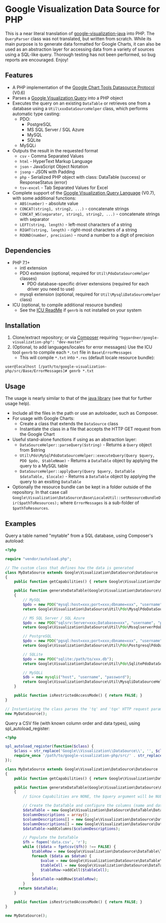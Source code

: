 Google Visualization Data Source for PHP
========================================

This is a near literal translation of [google-visualization-java](https://github.com/google/google-visualization-java) into PHP.
The `QueryParser` class was not translated, but written from scratch.
While its main purpose is to generate data formatted for Google Charts, it can also be used as an abstraction layer for accessing data from a variety of sources using a SQL-like query.
Thorough testing has not been performed, so bug reports are encouraged.  Enjoy!


Features
--------

- A PHP implementation of the [Google Chart Tools Datasource Protocol](https://developers.google.com/chart/interactive/docs/dev/implementing_data_source) (V0.6)
- Parses a [Google Visualization Query](https://developers.google.com/chart/interactive/docs/querylanguage) into a PHP object
- Executes the query on an existing `DataTable` or retrieves one from a database using a `Util\xxxDataSourceHelper` class, which performs automatic type casting:
    - PDO:
        - PostgreSQL
        - MS SQL Server / SQL Azure
        - MySQL
        - SQLite
    - MySQLi
- Outputs the result in the requested format
    - `csv` - Comma Separated Values
    - `html` - HyperText Markup Language
    - `json` - JavaScript Object Notation
    - `jsonp` - JSON with Padding
    - `php` - Serialized PHP object with class: DataTable (success) or ResponseStatus (error)
    - `tsv-excel` - Tab Separated Values for Excel
- Complete support of the [Google Visualization Query Language](https://developers.google.com/chart/interactive/docs/querylanguage) (V0.7), with some additional functions:
    - `ABS(number)` - absolute value
    - `CONCAT(string1, string2, ...)` - concatenate strings
    - `CONCAT_WS(separator, string1, string2, ...)` - concatenate strings with separator
    - `LEFT(string, length)` - left-most characters of a string
    - `RIGHT(string, length)` - right-most characters of a string
    - `ROUND(number, precision)` - round a number to a digit of precision

Dependencies
------------

- PHP 7.1+
    - intl extension
    - PDO extension (optional, required for `Util\PdoDataSourceHelper` classes)
        - PDO database-specific driver extensions (required for each driver you need to use)
    - mysqli extension (optional, required for `Util\MysqliDataSourceHelper` class)
- ICU (optional, to compile additional resource bundles)
    - See the [ICU ReadMe](http://source.icu-project.org/repos/icu/icu/trunk/readme.html) if `genrb` is not installed on your system


Installation
------------

1. Clone/extract repository; or via [Composer](https://getcomposer.org/) requiring `"bggardner/google-visualization-php": "dev-master"`
2. (Optional, to add languages/locales for error messages) Use the ICU tool `genrb` to compile each `*.txt` file in `Base\ErrorMessages`
    - This will compile `*.txt` into `*.res` (default locale resource bundle):

`user@localhost [/path/to/google-visualization-php/src/Base/ErrorMessages]# genrb *.txt`


Usage
-----

The usage is nearly similar to that of the [java library](https://developers.google.com/chart/interactive/docs/dev/dsl_about) (see that for further usage help).
- Include all the files in the path or use an autoloader, such as Composer.
- For usage with Google Charts:
    - Create a class that extends the `DataSource` class
    - Instantiate the class in a file that accepts the HTTP GET request from the Google Chart
- Useful stand-alone functions if using as an abstraction layer:
    - `DataSourceHelper::parseQuery($string)` - Returns a `Query` object from $string
    - `Util\Pdo\MySqlPdoDataSourceHelper::executeQuery(Query $query, PDO $pdo, $tableNmae)` - Returns a `DataTable` object by applying the query to a MySQL table 
    - `DataSourceHelper::applyQuery(Query $query, DataTable $dataTable, $locale)` - Returns a `DataTable` object by applying the query to an exsiting `DataTable`
- Optionally the resource bundle can be kept in a folder outside of the repository. In that case call `Google\Visualization\DataSource\Base\LocaleUtil::setResourceBundleDir($pathToResources);` where `ErrorMessages` is a sub-folder of `$pathToResources`.


Examples
--------

Query a table named "mytable" from a SQL database, using Composer's autoload:
```php
<?php

require "vendor/autoload.php";

// The custom class that defines how the data is generated
class MyDataSource extends Google\Visualization\DataSource\DataSource
{
    public function getCapabilities() { return Google\Visualization\DataSource\Capabilities::SQL; }

    public function generateDataTable(Google\Visualization\DataSource\Query\Query $query)
    {
        // MySQL
        $pdo = new PDO("mysql:host=xxx;port=xxx;dbname=xxx", "username", "password");
        return Google\Visualization\DataSource\Util\Pdo\MysqlPdoDataSourceHelper::executeQuery($query, $pdo, "mytable");

        // MS SQL Server / SQL Azure
        $pdo = new PDO("sqlsrv:Server=xxx;Database=xxx", "username", "password");
        return Google\Visualization\DataSource\Util\Pdo\MssqlserverPdoDataSourceHelper::executeQuery($query, $pdo, "mytable");

        // PostgreSQL
        $pdo = new PDO("pgsql:host=xxx;port=xxx;dbname=xxx", "username", "password");
        return Google\Visualization\DataSource\Util\Pdo\PostgresqlPdoDataSourceHelper::executeQuery($query, $pdo, "mytable");

        // SQLite
        $pdo = new PDO("sqlite:/path/to/xxx.db");
        return Google\Visualization\DataSource\Util\Pdo\SqlitePdoDataSourceHelper::executeQuery($query, $pdo, "mytable");

        // MySQLi
        $db = new mysqli("host", "username", "password");
        return Google\Visualization\DataSource\Util\MysqliDataSourceHelper::executeQuery($query, $db, "mytable");
    }

    public function isRestrictedAccessMode() { return FALSE; }
}

// Instantiating the class parses the 'tq' and 'tqx' HTTP request parameters and outputs the resulting data
new MyDataSource();
```
Query a CSV file (with known column order and data types), using spl_autoload_register:
```php
<?php

spl_autoload_register(function($class) {
    $class = str_replace('Google\\Visualization\\DataSource\\', '', $class);
    require_once '/path/to/google-visualization-php/src/' . str_replace('\\', DIRECTORY_SEPARATOR, $class) . '.php';
});

class MyDataSource extends Google\Visualization\DataSource\DataSource
{
    public function getCapabilities() { return Google\Visualization\DataSource\Capabilities::NONE; }

    public function generateDataTable(Google\Visualization\DataSource\Query\Query $query = NULL)
    {
        // Since Capabilities are NONE, the $query argument will be NULL as the data will be processed by DataSourceHelper

        // Create the DataTable and configure the columns (name and data type)
        $dataTable = new Google\Visualization\DataSource\DataTable\DataTable();
        $columnDescriptions = array();
        $columnDescriptions[] = new Google\Visualization\DataSource\DataTable\ColumnDescription("x", Google\Visualization\DataSource\DataTable\Value\ValueType::NUMBER, "x");
        $columnDescriptions[] = new Google\Visualization\DataSource\DataTable\ColumnDescription("y", Google\Visualization\DataSource\DataTable\Value\ValueType::NUMBER, "y");
        $dataTable->addColumns($columnDescriptions);

        // Populate the DataTable
        $fh = fopen('data.csv', 'r');
        while (($data = fgetcsv($fh)) !== FALSE) {
            $tableRow = new Google\Visualization\DataSource\DataTable\TableRow();
            foreach ($data as $datum) {
                $value = new Google\Visualization\DataSource\DataTable\Value\NumberValue($datum);
                $tableCell = new Google\Visualization\DataSource\DataTable\TableCell($value);
                $tableRow->addCell($tableCell);
            }
            $dataTable->addRow($tableRow);
        }
      return $dataTable;
    }

    public function isRestrictedAccessMode() { return FALSE; }
}

new MyDataSource();
```
